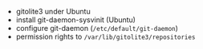 
* gitolite3 under Ubuntu
* install git-daemon-sysvinit (Ubuntu)
* configure git-daemon (`/etc/default/git-daemon`)
* permission rights to `/var/lib/gitolite3/repositories`
